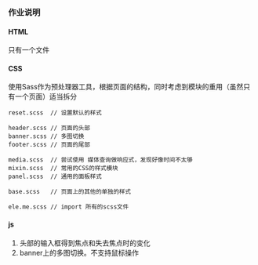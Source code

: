 ### 作业说明

#### HTML

只有一个文件

#### CSS

使用Sass作为预处理器工具，根据页面的结构，同时考虑到模块的重用（虽然只有一个页面）适当拆分

    reset.scss  // 设置默认的样式

    header.scss // 页面的头部
    banner.scss // 多图切换
    footer.scss // 页面的尾部

    media.scss  // 尝试使用 媒体查询做响应式，发现好像时间不太够
    mixin.scss  // 常用的CSS的样式模块
    panel.scss  // 通用的面板样式

    base.scss   // 页面上的其他的单独的样式

    ele.me.scss // import 所有的scss文件

#### js

1. 头部的输入框得到焦点和失去焦点时的变化
2. banner上的多图切换。不支持鼠标操作







